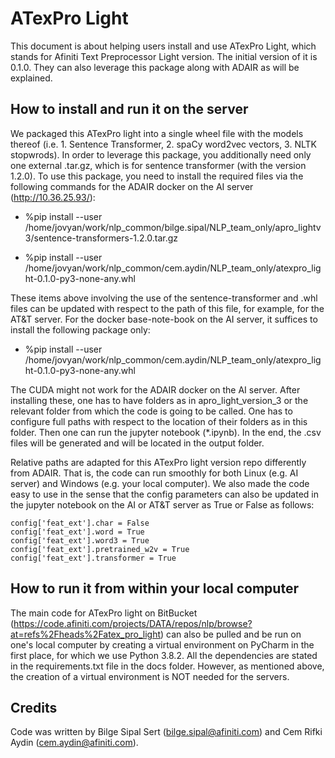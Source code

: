 # ATexPro Light

This document is about helping users install and use ATexPro Light, which stands for Afiniti Text Preprocessor Light version. The initial version of it is 0.1.0. They can also leverage this package along with ADAIR as will be explained.

## How to install and run it on the server

We packaged this ATexPro light into a single wheel file with the models thereof (i.e. 1. Sentence Transformer, 2. spaCy word2vec vectors, 3. NLTK stopwrods). In order to leverage this package, you additionally need only one external .tar.gz, which is for sentence transformer (with the version 1.2.0). To use this package, you need to install the required files via the following commands for the ADAIR docker on the AI server (http://10.36.25.93/):

- %pip install --user /home/jovyan/work/nlp_common/bilge.sipal/NLP_team_only/apro_lightv3/sentence-transformers-1.2.0.tar.gz

- %pip install --user /home/jovyan/work/nlp_common/cem.aydin/NLP_team_only/atexpro_light-0.1.0-py3-none-any.whl

These items above involving the use of the sentence-transformer and .whl files can be updated with respect to the path of this file, for example, for the AT&T server. For the docker base-note-book on the AI server, it suffices to install the following package only:

- %pip install --user /home/jovyan/work/nlp_common/cem.aydin/NLP_team_only/atexpro_light-0.1.0-py3-none-any.whl

The CUDA might not work for the ADAIR docker on the AI server. After installing these, one has to have folders as in apro_light_version_3 or the relevant folder from which the code is going to be called. One has to configure full paths with respect to the location of their folders as in this folder. Then one can run the jupyter notebook (*.ipynb). In the end, the .csv files will be generated and will be located in the output folder.

Relative paths are adapted for this ATexPro light version repo differently from ADAIR. That is, the code can run smoothly for both Linux (e.g. AI server) and Windows (e.g. your local computer). We also made the code easy to use in the sense that the config parameters can also be updated in the jupyter notebook on the AI or AT&T server as True or False as follows:

```
config['feat_ext'].char = False
config['feat_ext'].word = True
config['feat_ext'].word3 = True
config['feat_ext'].pretrained_w2v = True
config['feat_ext'].transformer = True
```

## How to run it from within your local computer

The main code for ATexPro light on BitBucket (https://code.afiniti.com/projects/DATA/repos/nlp/browse?at=refs%2Fheads%2Fatex_pro_light) can also be pulled and be run on one's local computer by creating a virtual environment on PyCharm in the first place, for which we use Python 3.8.2. All the dependencies are stated in the requirements.txt file in the docs folder. However, as mentioned above, the creation of a virtual environment is NOT needed for the servers. 

## Credits

Code was written by Bilge Sipal Sert (bilge.sipal@afiniti.com) and Cem Rifki Aydin (cem.aydin@afiniti.com).
